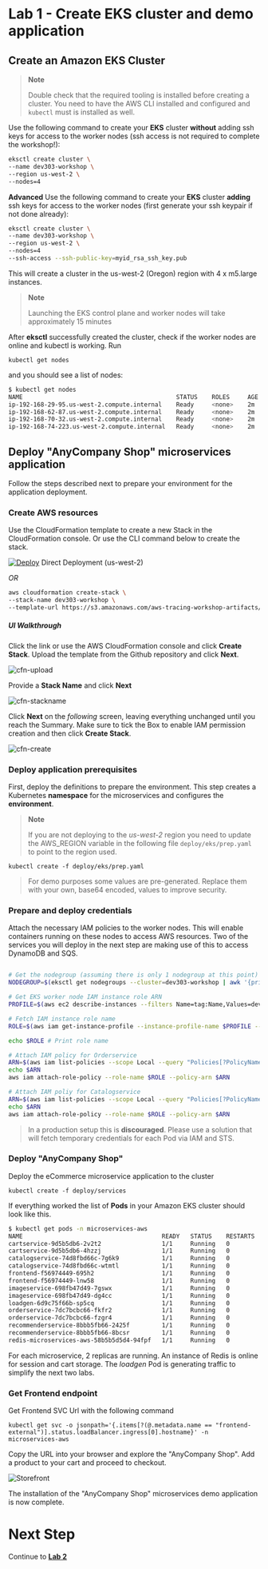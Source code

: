 
# Lab 1 - Create EKS cluster and demo application

## Create an Amazon EKS Cluster

> **Note**
>
> Double check that the required tooling is installed before creating a cluster. You need to have the AWS CLI installed and configured and `kubectl` must is installed as well.

Use the following command to create your **EKS** cluster **without** adding ssh keys for access to the worker nodes (ssh access is not required to complete the workshop!):

```bash
eksctl create cluster \
--name dev303-workshop \
--region us-west-2 \
--nodes=4
```

**Advanced** Use the following command to create your **EKS** cluster **adding** ssh keys for access to the worker nodes (first generate your ssh keypair if not done already):

```bash
eksctl create cluster \
--name dev303-workshop \
--region us-west-2 \
--nodes=4
--ssh-access --ssh-public-key=myid_rsa_ssh_key.pub
```

This will create a cluster in the us-west-2 (Oregon) region with 4 x m5.large instances.

> **Note**
> 
> Launching the EKS control plane and worker nodes will take approximately 15 minutes

After **eksctl** successfully created the cluster, check if the worker nodes are online and kubectl is working. Run 
```
kubectl get nodes
```

and you should see a list of nodes:

```bash
$ kubectl get nodes
NAME                                           STATUS    ROLES     AGE       VERSION
ip-192-168-29-95.us-west-2.compute.internal    Ready     <none>    2m        v1.10.3
ip-192-168-62-87.us-west-2.compute.internal    Ready     <none>    2m        v1.10.3
ip-192-168-70-32.us-west-2.compute.internal    Ready     <none>    2m        v1.10.3
ip-192-168-74-223.us-west-2.compute.internal   Ready     <none>    2m        v1.10.3
```

## Deploy "AnyCompany Shop" microservices application

Follow the steps described next to prepare your environment for the application deployment.

### Create AWS resources

Use the CloudFormation template to create a new Stack in the CloudFormation console. Or use the CLI command below to create the stack.

[![Deploy](images/deploy-to-aws.png)](https://console.aws.amazon.com/cloudformation/home?region=us-west-2#/stacks/new?stackName=dev303-workshop&templateURL=https://s3.amazonaws.com/aws-tracing-workshop-artifacts/cloudformation.yaml) Direct Deployment (us-west-2)

*OR*

```bash
aws cloudformation create-stack \
--stack-name dev303-workshop \
--template-url https://s3.amazonaws.com/aws-tracing-workshop-artifacts/cloudformation.yaml --capabilities CAPABILITY_NAMED_IAM --region us-west-2
```

##### *UI Walkthrough*

Click the link or use the AWS CloudFormation console and click **Create Stack**. Upload the template from the Github repository and click **Next**.

![cfn-upload](images/cfn-s3-stackcreate.png)

Provide a **Stack Name** and click **Next**

![cfn-stackname](images/cfn-stackname.png)

Click **Next** on the *following* screen, leaving everything unchanged until you reach the Summary. Make sure to tick the Box to enable IAM permission creation and then click **Create Stack**.

![cfn-create](images/cfn-create.png)

### Deploy application prerequisites

First, deploy the definitions to prepare the environment. This step creates a Kubernetes **namespace** for the microservices and configures the **environment**.

> **Note**
>
> If you are not deploying to the *us-west-2* region you need to update the AWS_REGION variable in the following file `deploy/eks/prep.yaml` to point to the region used.

```
kubectl create -f deploy/eks/prep.yaml
```
> For demo purposes some values are pre-generated. Replace them with your own, base64 encoded, values to improve security.

### Prepare and deploy credentials

Attach the necessary IAM policies to the worker nodes. This will enable containers running on these nodes to access AWS resources. Two of the services you will deploy in the next step are making use of this to access DynamoDB and SQS.
```bash

# Get the nodegroup (assuming there is only 1 nodegroup at this point)
NODEGROUP=$(eksctl get nodegroups --cluster=dev303-workshop | awk '{print $2}' | tail -n1)

# Get EKS worker node IAM instance role ARN
PROFILE=$(aws ec2 describe-instances --filters Name=tag:Name,Values=dev303-workshop-$NODEGROUP-Node --query 'Reservations[0].Instances[0].IamInstanceProfile.Arn' --output text | cut -d '/' -f 2)

# Fetch IAM instance role name
ROLE=$(aws iam get-instance-profile --instance-profile-name $PROFILE --query "InstanceProfile.Roles[0].RoleName" --output text)

echo $ROLE # Print role name

# Attach IAM policy for Orderservice
ARN=$(aws iam list-policies --scope Local --query "Policies[?PolicyName=='OrderserviceSQS-Policy'].Arn" --output text)
echo $ARN
aws iam attach-role-policy --role-name $ROLE --policy-arn $ARN

# Attach IAM poliy for Catalogservice
ARN=$(aws iam list-policies --scope Local --query "Policies[?PolicyName=='CatalogserviceDDB-Policy'].Arn" --output text)
echo $ARN
aws iam attach-role-policy --role-name $ROLE --policy-arn $ARN
```

> In a production setup this is **discouraged**. Please use a solution that will fetch temporary credentials for each Pod via IAM and STS.

### Deploy "AnyCompany Shop"

Deploy the eCommerce microservice application to the cluster
```
kubectl create -f deploy/services
```

If everything worked the list of **Pods** in your Amazon EKS cluster should look like this.

```bash
$ kubectl get pods -n microservices-aws
NAME                                       READY   STATUS    RESTARTS   AGE
cartservice-9d5b5db6-2v2t2                 1/1     Running   0          1d
cartservice-9d5b5db6-4hzzj                 1/1     Running   0          1d
catalogservice-74d8fbd66c-7g6k9            1/1     Running   0          1d
catalogservice-74d8fbd66c-wtmtl            1/1     Running   0          1d
frontend-f56974449-695h2                   1/1     Running   0          1d
frontend-f56974449-lnw58                   1/1     Running   0          1d
imageservice-698fb47d49-7gswx              1/1     Running   0          1d
imageservice-698fb47d49-dg4cc              1/1     Running   0          1d
loadgen-6d9c75f66b-sp5cq                   1/1     Running   0          1d
orderservice-7dc7bcbc66-fkfr2              1/1     Running   0          1d
orderservice-7dc7bcbc66-fzgr4              1/1     Running   0          1d
recommenderservice-8bbb5fb66-2425f         1/1     Running   0          1d
recommenderservice-8bbb5fb66-8bcsr         1/1     Running   0          1d
redis-microservices-aws-58b5b5d5d4-94fpf   1/1     Running   0          1d
```

For each microservice, 2 replicas are running. An instance of Redis is online for session and cart storage. The *loadgen* Pod is generating traffic to simplify the next two labs.

### Get Frontend endpoint

Get Frontend SVC Url with the following command 
```
kubectl get svc -o jsonpath='{.items[?(@.metadata.name == "frontend-external")].status.loadBalancer.ingress[0].hostname}' -n microservices-aws
```

Copy the URL into your browser and explore the "AnyCompany Shop". Add a product to your cart and proceed to checkout.

![Storefront](images/storefront.png)

The installation of the "AnyCompany Shop" microservices demo application is now complete.

# Next Step

Continue to [**Lab 2**](lab2.md)

